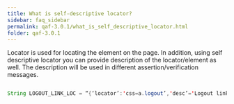 ```yaml
---
title: What is self-descriptive locator?
sidebar: faq_sidebar
permalink: qaf-3.0.1/what_is_self_descriptive_locator.html
folder: qaf-3.0.1
---
```



Locator is used for locating the element on the page. In addition, using self descriptive locator you can provide description of the locator/element as well. The description will be used in different assertion/verification messages.

```java

String LOGOUT_LINK_LOC = “{‘locator’:'css=a.logout’,'desc’='Logout link’}”;

```

